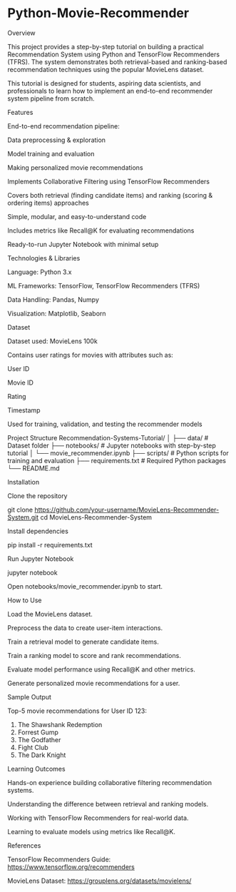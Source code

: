 # Python-Movie-Recommender

Overview

This project provides a step-by-step tutorial on building a practical Recommendation System using Python and TensorFlow Recommenders (TFRS). The system demonstrates both retrieval-based and ranking-based recommendation techniques using the popular MovieLens dataset.

This tutorial is designed for students, aspiring data scientists, and professionals to learn how to implement an end-to-end recommender system pipeline from scratch.

Features

End-to-end recommendation pipeline:

Data preprocessing & exploration

Model training and evaluation

Making personalized movie recommendations

Implements Collaborative Filtering using TensorFlow Recommenders

Covers both retrieval (finding candidate items) and ranking (scoring & ordering items) approaches

Simple, modular, and easy-to-understand code

Includes metrics like Recall@K for evaluating recommendations

Ready-to-run Jupyter Notebook with minimal setup

Technologies & Libraries

Language: Python 3.x

ML Frameworks: TensorFlow, TensorFlow Recommenders (TFRS)

Data Handling: Pandas, Numpy

Visualization: Matplotlib, Seaborn

Dataset

Dataset used: MovieLens 100k

Contains user ratings for movies with attributes such as:

User ID

Movie ID

Rating

Timestamp

Used for training, validation, and testing the recommender models

Project Structure
Recommendation-Systems-Tutorial/
│
├── data/                       # Dataset folder
├── notebooks/                  # Jupyter notebooks with step-by-step tutorial
│   └── movie_recommender.ipynb
├── scripts/                    # Python scripts for training and evaluation
├── requirements.txt            # Required Python packages
└── README.md

Installation

Clone the repository

git clone https://github.com/your-username/MovieLens-Recommender-System.git
cd MovieLens-Recommender-System


Install dependencies

pip install -r requirements.txt


Run Jupyter Notebook

jupyter notebook


Open notebooks/movie_recommender.ipynb to start.

How to Use

Load the MovieLens dataset.

Preprocess the data to create user-item interactions.

Train a retrieval model to generate candidate items.

Train a ranking model to score and rank recommendations.

Evaluate model performance using Recall@K and other metrics.

Generate personalized movie recommendations for a user.

Sample Output

Top-5 movie recommendations for User ID 123:

1. The Shawshank Redemption
2. Forrest Gump
3. The Godfather
4. Fight Club
5. The Dark Knight

Learning Outcomes

Hands-on experience building collaborative filtering recommendation systems.

Understanding the difference between retrieval and ranking models.

Working with TensorFlow Recommenders for real-world data.

Learning to evaluate models using metrics like Recall@K.

References

TensorFlow Recommenders Guide: https://www.tensorflow.org/recommenders

MovieLens Dataset: https://grouplens.org/datasets/movielens/



